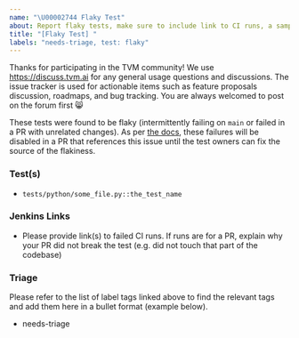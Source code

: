 ```yaml
---
name: "\U00002744 Flaky Test"
about: Report flaky tests, make sure to include link to CI runs, a sample failure log, and the name of the test(s). Find the list of label tags [here](https://github.com/apache/tvm/wiki/Issue-Triage-Labels).
title: "[Flaky Test] "
labels: "needs-triage, test: flaky"
---
```


Thanks for participating in the TVM community! We use https://discuss.tvm.ai for any general usage questions and discussions. The issue tracker is used for actionable items such as feature proposals discussion, roadmaps, and bug tracking. You are always welcomed to post on the forum first :smile_cat:

These tests were found to be flaky (intermittently failing on `main` or failed in a PR with unrelated changes). As per [the docs](https://github.com/apache/tvm/blob/main/docs/contribute/ci.rst#handling-flaky-failures), these failures will be disabled in a PR that references this issue until the test owners can fix the source of the flakiness.

### Test(s)

- `tests/python/some_file.py::the_test_name`

### Jenkins Links

- Please provide link(s) to failed CI runs. If runs are for a PR, explain why your PR did not break the test (e.g. did not touch that part of the codebase)

### Triage

Please refer to the list of label tags linked above to find the relevant tags and add them here in a bullet format (example below).

* needs-triage

